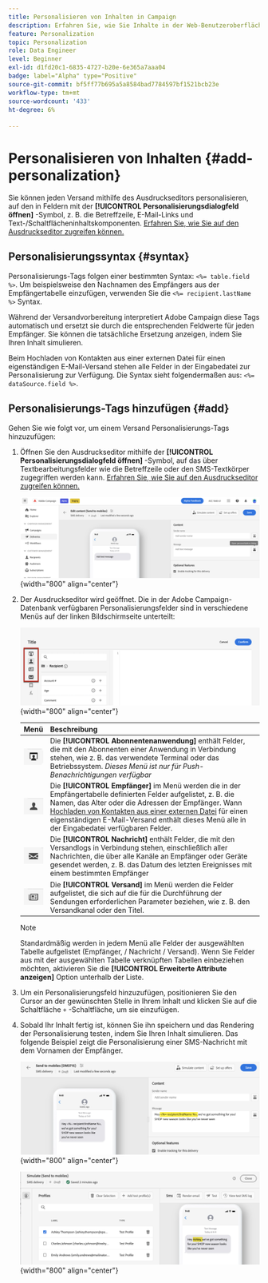 ```yaml
---
title: Personalisieren von Inhalten in Campaign
description: Erfahren Sie, wie Sie Inhalte in der Web-Benutzeroberfläche von Adobe Campaign personalisieren.
feature: Personalization
topic: Personalization
role: Data Engineer
level: Beginner
exl-id: d1fd20c1-6835-4727-b20e-6e365a7aaa04
badge: label="Alpha" type="Positive"
source-git-commit: bf5ff77b695a5a8584bad7784597bf1521bcb23e
workflow-type: tm+mt
source-wordcount: '433'
ht-degree: 6%

---
```



# Personalisieren von Inhalten {#add-personalization}

Sie können jeden Versand mithilfe des Ausdruckseditors personalisieren, auf den in Feldern mit der **[!UICONTROL Personalisierungsdialogfeld öffnen]** -Symbol, z. B. die Betreffzeile, E-Mail-Links und Text-/Schaltflächeninhaltskomponenten. [Erfahren Sie, wie Sie auf den Ausdruckseditor zugreifen können.](gs-personalization.md/#access)

## Personalisierungssyntax {#syntax}

Personalisierungs-Tags folgen einer bestimmten Syntax: `<%= table.field %>`. Um beispielsweise den Nachnamen des Empfängers aus der Empfängertabelle einzufügen, verwenden Sie die `<%= recipient.lastName %>` Syntax.

Während der Versandvorbereitung interpretiert Adobe Campaign diese Tags automatisch und ersetzt sie durch die entsprechenden Feldwerte für jeden Empfänger. Sie können die tatsächliche Ersetzung anzeigen, indem Sie Ihren Inhalt simulieren.

Beim Hochladen von Kontakten aus einer externen Datei für einen eigenständigen E-Mail-Versand stehen alle Felder in der Eingabedatei zur Personalisierung zur Verfügung. Die Syntax sieht folgendermaßen aus: `<%= dataSource.field %>`.

## Personalisierungs-Tags hinzufügen {#add}

Gehen Sie wie folgt vor, um einem Versand Personalisierungs-Tags hinzuzufügen:

1. Öffnen Sie den Ausdruckseditor mithilfe der **[!UICONTROL Personalisierungsdialogfeld öffnen]** -Symbol, auf das über Textbearbeitungsfelder wie die Betreffzeile oder den SMS-Textkörper zugegriffen werden kann. [Erfahren Sie, wie Sie auf den Ausdruckseditor zugreifen können.](gs-personalization.md/#access)

   ![](assets/perso-access.png){width="800" align="center"}

1. Der Ausdruckseditor wird geöffnet. Die in der Adobe Campaign-Datenbank verfügbaren Personalisierungsfelder sind in verschiedene Menüs auf der linken Bildschirmseite unterteilt:

   ![](assets/perso-insert-field.png){width="800" align="center"}

   | Menü | Beschreibung |
   |-----|------------|
   | ![](assets/do-not-localize/perso-subscribers-menu.png) | Die **[!UICONTROL Abonnentenanwendung]** enthält Felder, die mit den Abonnenten einer Anwendung in Verbindung stehen, wie z. B. das verwendete Terminal oder das Betriebssystem. *Dieses Menü ist nur für Push-Benachrichtigungen verfügbar* |
   | ![](assets/do-not-localize/perso-recipients-menu.png) | Die **[!UICONTROL Empfänger]** im Menü werden die in der Empfängertabelle definierten Felder aufgelistet, z. B. die Namen, das Alter oder die Adressen der Empfänger. Wann [Hochladen von Kontakten aus einer externen Datei](../audience/file-audience.md) für einen eigenständigen E-Mail-Versand enthält dieses Menü alle in der Eingabedatei verfügbaren Felder. |
   | ![](assets/do-not-localize/perso-message-menu.png) | Die **[!UICONTROL Nachricht]** enthält Felder, die mit den Versandlogs in Verbindung stehen, einschließlich aller Nachrichten, die über alle Kanäle an Empfänger oder Geräte gesendet werden, z. B. das Datum des letzten Ereignisses mit einem bestimmten Empfänger |
   | ![](assets/do-not-localize/perso-delivery-menu.png) | Die **[!UICONTROL Versand]** im Menü werden die Felder aufgelistet, die sich auf die für die Durchführung der Sendungen erforderlichen Parameter beziehen, wie z. B. den Versandkanal oder den Titel. |

   >[!NOTE]
   >
   >Standardmäßig werden in jedem Menü alle Felder der ausgewählten Tabelle aufgelistet (Empfänger, / Nachricht / Versand). Wenn Sie Felder aus mit der ausgewählten Tabelle verknüpften Tabellen einbeziehen möchten, aktivieren Sie die **[!UICONTROL Erweiterte Attribute anzeigen]** Option unterhalb der Liste.

1. Um ein Personalisierungsfeld hinzuzufügen, positionieren Sie den Cursor an der gewünschten Stelle in Ihrem Inhalt und klicken Sie auf die Schaltfläche `+` -Schaltfläche, um sie einzufügen.

1. Sobald Ihr Inhalt fertig ist, können Sie ihn speichern und das Rendering der Personalisierung testen, indem Sie Ihren Inhalt simulieren. Das folgende Beispiel zeigt die Personalisierung einer SMS-Nachricht mit dem Vornamen der Empfänger.

   ![](assets/perso-preview1.png){width="800" align="center"}

   ![](assets/perso-preview2.png){width="800" align="center"}
